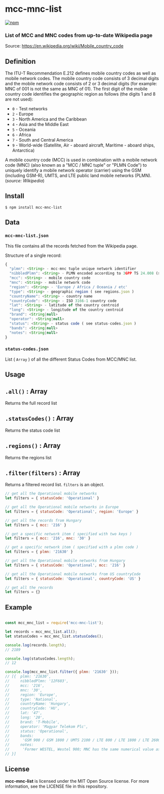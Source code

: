 # mcc-mnc-list

[![npm](https://img.shields.io/npm/v/mcc-mnc-list.svg)](https://www.npmjs.com/package/mcc-mnc-list)

### List of MCC and MNC codes from up-to-date Wikipedia page

Source: https://en.wikipedia.org/wiki/Mobile_country_code

## Definition

The ITU-T Recommendation E.212 defines mobile country codes as well as mobile network codes. The mobile country code consists of 3 decimal digits and the mobile network code consists of 2 or 3 decimal digits (for example: MNC of 001 is not the same as MNC of 01). The first digit of the mobile country code identifies the geographic region as follows (the digits 1 and 8 are not used):

- `0` - Test networks
- `2` - Europe
- `3` - North America and the Caribbean
- `4` - Asia and the Middle East
- `5` - Oceania
- `6` - Africa
- `7` - South and Central America
- `9` - World-wide (Satellite, Air - aboard aircraft, Maritime - aboard ships, Antarctica)

A mobile country code (MCC) is used in combination with a mobile network code (MNC) (also known as a "MCC / MNC tuple" or "PLMN Code") to uniquely identify a mobile network operator (carrier) using the GSM (including GSM-R), UMTS, and LTE public land mobile networks (PLMN). (*source: Wikipedia*)

## Install

```
$ npm install mcc-mnc-list
```

## Data

### `mcc-mnc-list.json`

This file contains all the records fetched from the Wikipedia page.

Structure of a single record:

```js
{
  "plmn": <String> - mcc-mnc tuple unique network identifier
  "nibbledPlmn": <String> - PLMN encoded according to 3GPP TS 24.008 (section 10.5.1.13)
  "mcc": <String> - mobile country code
  "mnc": <String> - mobile network code
  "region": <String> - 'Europe / Africa / Oceania / etc'
  "type": <String> - geographic region ( see regions.json )
  "countryName": <String> - country name
  "countryCode": <String> - ISO 3166-1 country code
  "lat": <String> - latitude of the country centroid
  "long": <String> - longitude of the country centroid
  "brand": <String|null>
  "operator": <String|null>
  "status": <String> - status code ( see status-codes.json )
  "bands": <String|null>
  "notes": <String|null>
}
```


### `status-codes.json`

List ( `Array` ) of all the different Status Codes from MCC/MNC list.



## Usage

## `.all()` : Array

Returns the full record list

## `.statusCodes()` : Array

Returns the status code list

## `.regions()` : Array

Returns the regions list

## `.filter(filters)` : Array

Returns a filtered record list. `filters` is an object.

```js
// get all the Operational mobile networks
let filters = { statusCode: 'Operational' }

// get all the Operational mobile networks in Europe
let filters = { statusCode: 'Operational', region: 'Europe' }

// get all the records from Hungary
let filters = { mcc: '216' }

// get a specific network item ( specified with two keys )
let filters = { mcc: '216', mnc: '30' }

// get a specific network item ( specified with a plmn code )
let filters = { plmn: '21630' }

// get all the Operational mobile networks from Hungary
let filters = { statusCode: 'Operational', mcc: '216' }

// get all the Operational mobile networks from US countryCode
let filters = { statusCode: 'Operational', countryCode: 'US' }

// get all the records
let filters = {}
```



## Example

```js

const mcc_mnc_list = require('mcc-mnc-list');

let records = mcc_mnc_list.all();
let statusCodes = mcc_mnc_list.statusCodes();

console.log(records.length);
// 2189

console.log(statusCodes.length);
// 12

console.log(mcc_mnc_list.filter({ plmn: '21630' }));
// [{  plmn: '21630',
//     nibbledPlmn: '12F603',
//     mcc: '216',
//     mnc: '30',
//     region: 'Europe',
//     type: 'National',
//     countryName: 'Hungary',
//     countryCode: 'HU',
//     lat: '47',
//     long: '20',
//     brand: 'T-Mobile',
//     operator: 'Magyar Telekom Plc',
//     status: 'Operational',
//     bands:
//      'GSM 900 / GSM 1800 / UMTS 2100 / LTE 800 / LTE 1800 / LTE 2600',
//     notes:
//      'Former WESTEL, Westel 900; MNC has the same numerical value as the area code' 
// }]
```

## License

**mcc-mnc-list** is licensed under the MIT Open Source license. For more information, see the LICENSE file in this repository.
